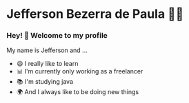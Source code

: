 
# Jefferson Bezerra de Paula :man_technologist:




### Hey! 👋 Welcome to my profile

My name is Jefferson and ...

 - 😄 I really like to learn
 - 📊 I'm currently only working as a freelancer
 - 📚 I'm studying java
 - 🌍 And I always like to be doing new things
